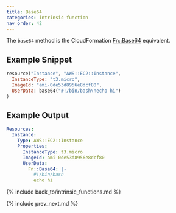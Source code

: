 ```yaml
---
title: Base64
categories: intrinsic-function
nav_order: 42
---
```


The `base64` method is the CloudFormation [Fn::Base64](https://docs.aws.amazon.com/AWSCloudFormation/latest/UserGuide/intrinsic-function-reference-base64.html) equivalent.

## Example Snippet

```ruby
resource("Instance", "AWS::EC2::Instance",
  InstanceType: "t3.micro",
  ImageId: "ami-0de53d8956e8dcf80",
  UserData: base64("#!/bin/bash\necho hi")
)
```

## Example Output

```yaml
Resources:
  Instance:
    Type: AWS::EC2::Instance
    Properties:
      InstanceType: t3.micro
      ImageId: ami-0de53d8956e8dcf80
      UserData:
        Fn::Base64: |-
          #!/bin/bash
          echo hi
```

{% include back_to/intrinsic_functions.md %}

{% include prev_next.md %}
